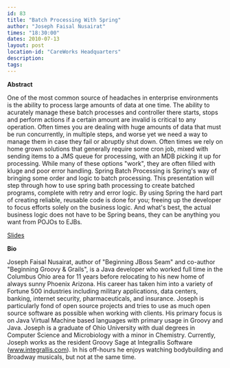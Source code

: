 ```yaml
---
id: 83
title: "Batch Processing With Spring"
author: "Joseph Faisal Nusairat"
times: "18:30:00"
dates: 2010-07-13
layout: post
location-id: "CareWorks Headquarters"  
description: 
tags: 
---
```

 **Abstract**

One of the most common source of headaches in enterprise environments is the ability to process large amounts of data at one time. The ability to acurately manage these batch processes and controller there starts, stops and perform actions if a certain amount are invalid is critical to any operation. Often times you are dealing with huge amounts of data that must be run concurrently, in multiple steps, and worse yet we need a way to manage them in case they fail or abruptly shut down. Often times we rely on home grown solutions that generally require some cron job, mixed with sending items to a JMS queue for processing, with an MDB picking it up for processing. While many of these options "work", they are often filled with kluge and poor error handling. Spring Batch Processing is Spring's way of bringing some order and logic to batch processing. This presentation will step through how to use spring bath processing to create batched programs, complete with retry and error logic. By using Spring the hard part of creating reliable, reusable code is done for you; freeing up the developer to focus efforts solely on the business logic. And what's best, the actual business logic does not have to be Spring beans, they can be anything you want from POJOs to EJBs.

[Slides](http://github.com/nusairat/spring_batch_demo/raw/master/Batch%20Processing%20in%20Spring.pdf)

**Bio**

Joseph Faisal Nusairat, author of "Beginning JBoss Seam" and co-author "Beginning Groovy & Grails", is a Java developer who worked full time in the Columbus Ohio area for 11 years before relocating to his new home of always sunny Phoenix Arizona. His career has taken him into a variety of Fortune 500 industries including military applications, data centers, banking, internet security, pharmaceuticals, and insurance. Joseph is particularly fond of open source projects and tries to use as much open source software as possible when working with clients. His primary focus is on Java Virtual Machine based languages with primary usage in Groovy and Java. Joseph is a graduate of Ohio University with dual degrees in Computer Science and Microbiology with a minor in Chemistry. Currently, Joseph works as the resident Groovy Sage at Integrallis Software (www.integrallis.com). In his off-hours he enjoys watching bodybuilding and Broadway musicals, but not at the same time.


